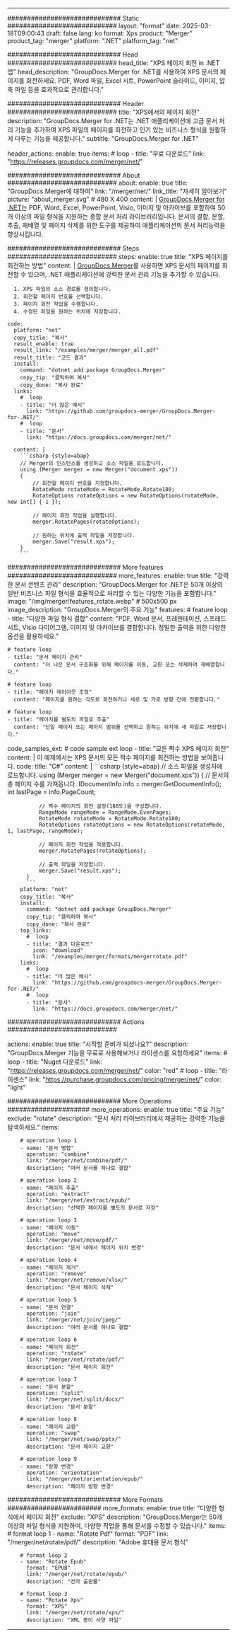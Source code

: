 
---
############################# Static ############################
layout: "format"
date:  2025-03-18T09:00:43
draft: false
lang: ko
format: Xps
product: "Merger"
product_tag: "merger"
platform: ".NET"
platform_tag: "net"

############################# Head ############################
head_title: "XPS 페이지 회전 in .NET 앱"
head_description: "GroupDocs.Merger for .NET를 사용하여 XPS 문서의 페이지를 회전하세요. PDF, Word 파일, Excel 시트, PowerPoint 슬라이드, 이미지, 압축 파일 등을 효과적으로 관리합니다."

############################# Header ############################
title: "XPS에서의 페이지 회전" 
description: "GroupDocs.Merger for .NET는 .NET 애플리케이션에 고급 문서 처리 기능을 추가하여 XPS 파일의 페이지를 회전하고 인기 있는 비즈니스 형식을 원활하게 다루는 기능을 제공합니다."
subtitle: "GroupDocs.Merger for .NET" 

header_actions:
  enable: true
  items:
    #  loop
    - title: "무료 다운로드"
      link: "https://releases.groupdocs.com/merger/net/"
      
############################# About ############################
about:
    enable: true
    title: "GroupDocs.Merger에 대하여"
    link: "/merger/net/"
    link_title: "자세히 알아보기"
    picture: "about_merger.svg" # 480 X 400
    content: |
       [GroupDocs.Merger for .NET](/merger/net/)는 PDF, Word, Excel, PowerPoint, Visio, 이미지 및 아카이브를 포함하여 50개 이상의 파일 형식을 지원하는 종합 문서 처리 라이브러리입니다. 문서의 결합, 분할, 추출, 재배열 및 페이지 삭제를 위한 도구를 제공하여 애플리케이션의 문서 처리능력을 향상시킵니다.

############################# Steps ############################
steps:
    enable: true
    title: "XPS 페이지를 회전하는 방법"
    content: |
      [GroupDocs.Merger](/merger/net/)를 사용하면 XPS 문서의 페이지를 회전할 수 있으며, .NET 애플리케이션에 강력한 문서 관리 기능을 추가할 수 있습니다.
      
      1. XPS 파일의 소스 경로를 정의합니다.
      2. 회전할 페이지 번호를 선택합니다.
      3. 페이지 회전 작업을 수행합니다.
      4. 수정된 파일을 원하는 위치에 저장합니다.
   
    code:
      platform: "net"
      copy_title: "복사"
      result_enable: true
      result_link: "/examples/merger/merger_all.pdf"
      result_title: "코드 결과"
      install:
        command: "dotnet add package GroupDocs.Merger"
        copy_tip: "클릭하여 복사"
        copy_done: "복사 완료"
      links:
        #  loop
        - title: "더 많은 예시"
          link: "https://github.com/groupdocs-merger/GroupDocs.Merger-for-.NET/"
        #  loop
        - title: "문서"
          link: "https://docs.groupdocs.com/merger/net/"
          
      content: |
        ```csharp {style=abap}
        // Merger의 인스턴스를 생성하고 소스 파일을 로드합니다.
        using (Merger merger = new Merger("document.xps"))
        {
            // 회전할 페이지 번호를 지정합니다.
            RotateMode rotateMode = RotateMode.Rotate180;
            RotateOptions rotateOptions = new RotateOptions(rotateMode, new int[] { 1 });

            // 페이지 회전 작업을 실행합니다.
            merger.RotatePages(rotateOptions);

            // 원하는 위치에 출력 파일을 저장합니다.
            merger.Save("result.xps");
        }
        ```            

############################# More features ############################
more_features:
  enable: true
  title: "강력한 문서 콘텐츠 관리"
  description: "GroupDocs.Merger for .NET은 50개 이상의 일반 비즈니스 파일 형식을 효율적으로 처리할 수 있는 다양한 기능을 포함합니다."
  image: "/img/merger/features_rotate.webp" # 500x500 px
  image_description: "GroupDocs.Merger의 주요 기능"
  features:
    # feature loop
    - title: "다양한 파일 형식 결합"
      content: "PDF, Word 문서, 프레젠테이션, 스프레드시트, Visio 다이어그램, 이미지 및 아카이브를 결합합니다. 정밀한 출력을 위한 다양한 옵션을 활용하세요."

    # feature loop
    - title: "문서 페이지 관리"
      content: "더 나은 문서 구조화를 위해 페이지를 이동, 교환 또는 삭제하여 재배열합니다."

    # feature loop
    - title: "페이지 레이아웃 조정"
      content: "페이지를 원하는 각도로 회전하거나 세로 및 가로 방향 간에 전환합니다."

    # feature loop
    - title: "페이지를 별도의 파일로 추출"
      content: "단일 페이지 또는 페이지 범위를 선택하고 원하는 위치에 새 파일로 저장합니다."
      
  code_samples_ext:
    # code sample ext loop
    - title: "모든 짝수 XPS 페이지 회전"
      content: |
        이 예제에서는 XPS 문서의 모든 짝수 페이지를 회전하는 방법을 보여줍니다.
      code:
        title: "C#"
        content: |
          ```csharp {style=abap}
          // 소스 파일을 생성자에 로드합니다.
          using (Merger merger = new Merger("document.xps"))
          {
              // 문서의 총 페이지 수를 가져옵니다.
              IDocumentInfo info = merger.GetDocumentInfo();
              int lastPage = info.PageCount;

              // 짝수 페이지의 회전 설정(180도)을 구성합니다.
              RangeMode rangeMode = RangeMode.EvenPages;
              RotateMode rotateMode = RotateMode.Rotate180;
              RotateOptions rotateOptions = new RotateOptions(rotateMode, 1, lastPage, rangeMode);
          
              // 페이지 회전 작업을 적용합니다.
              merger.RotatePages(rotateOptions);

              // 출력 파일을 저장합니다.
              merger.Save("result.xps");
          }
          ```
        platform: "net"
        copy_title: "복사"
        install:
          command: "dotnet add package GroupDocs.Merger"
          copy_tip: "클릭하여 복사"
          copy_done: "복사 완료"
        top_links:
          #  loop
          - title: "결과 다운로드"
            icon: "download"
            link: "/examples/merger/formats/mergerrotate.pdf"
        links:
          #  loop
          - title: "더 많은 예시"
            link: "https://github.com/groupdocs-merger/GroupDocs.Merger-for-.NET/"
          #  loop
          - title: "문서"
            link: "https://docs.groupdocs.com/merger/net/"
            

            


############################# Actions ############################

actions:
  enable: true
  title: "시작할 준비가 되셨나요?"
  description: "GroupDocs.Merger 기능을 무료로 사용해보거나 라이센스를 요청하세요"
  items:
    #  loop
    - title: "Nuget 다운로드"
      link: "https://releases.groupdocs.com/merger/net/"
      color: "red"
        #  loop
    - title: "라이센스"
      link: "https://purchase.groupdocs.com/pricing/merger/net/"
      color: "light"


############################# More Operations #####################
more_operations:
    enable: true
    title: "주요 기능"
    exclude: "rotate"
    description: "문서 처리 라이브러리에서 제공하는 강력한 기능을 탐색하세요."
    items: 
          
        # operation loop 1
        - name: "문서 병합"
          operation: "combine"
          link: "/merger/net/combine/pdf/"
          description: "여러 문서를 하나로 결합"

        # operation loop 2
        - name: "페이지 추출"
          operation: "extract"
          link: "/merger/net/extract/epub/"
          description: "선택한 페이지를 별도의 문서로 저장"

        # operation loop 3
        - name: "페이지 이동"
          operation: "move"
          link: "/merger/net/move/pdf/"
          description: "문서 내에서 페이지 위치 변경"

        # operation loop 4
        - name: "페이지 제거"
          operation: "remove"
          link: "/merger/net/remove/xlsx/"
          description: "문서 페이지 삭제"

        # operation loop 5
        - name: "문서 연결"
          operation: "join"
          link: "/merger/net/join/jpeg/"
          description: "여러 문서를 하나로 결합"

        # operation loop 6
        - name: "페이지 회전"
          operation: "rotate"
          link: "/merger/net/rotate/pdf/"
          description: "문서 페이지 회전"

        # operation loop 7
        - name: "문서 분할"
          operation: "split"
          link: "/merger/net/split/docx/"
          description: "문서 분할"

        # operation loop 8
        - name: "페이지 교환"
          operation: "swap"
          link: "/merger/net/swap/pptx/"
          description: "문서 페이지 교환"

        # operation loop 9
        - name: "방향 변경"
          operation: "orientation"
          link: "/merger/net/orientation/epub/"
          description: "페이지 방향 변경"
          
        
          
############################# More Formats ########################
more_formats:
    enable: true
    title: "다양한 형식에서 페이지 회전"
    exclude: "XPS"
    description: "GroupDocs.Merger는 50개 이상의 파일 형식을 지원하며, 다양한 작업을 통해 문서를 수정할 수 있습니다."
    items: 
        # format loop 1
        - name: "Rotate Pdf"
          format: "PDF"
          link: "/merger/net/rotate/pdf/"
          description: "Adobe 휴대용 문서 형식"

        # format loop 2
        - name: "Rotate Epub"
          format: "EPUB"
          link: "/merger/net/rotate/epub/"
          description: "전자 출판물"

        # format loop 3
        - name: "Rotate Xps"
          format: "XPS"
          link: "/merger/net/rotate/xps/"
          description: "XML 종이 사양 파일"


---